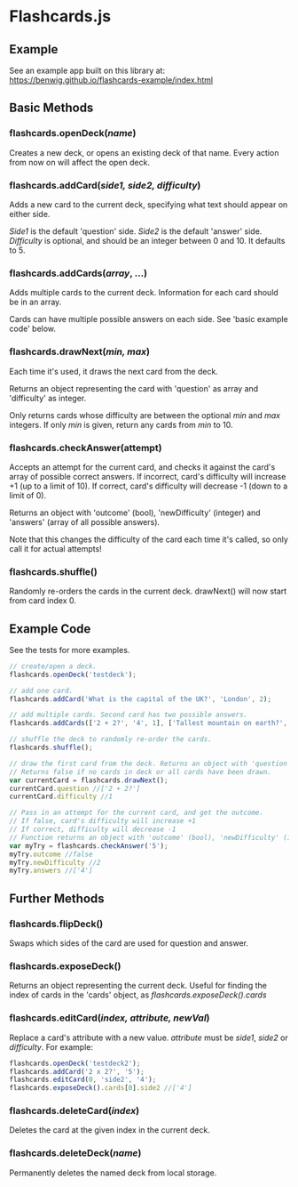 # Flashcards.js

## Example

See an example app built on this library at: https://benwig.github.io/flashcards-example/index.html

## Basic Methods

### flashcards.openDeck(_name_)
Creates a new deck, or opens an existing deck of that name. Every action from now on will affect the open deck.

### flashcards.addCard(_side1, side2, difficulty_)
Adds a new card to the current deck, specifying what text should appear on either side.

_Side1_ is the default 'question' side. _Side2_ is the default 'answer' side.
_Difficulty_ is optional, and should be an integer between 0 and 10. It defaults to 5.

### flashcards.addCards(_array_, ...)
Adds multiple cards to the current deck. Information for each card should be in an array.

Cards can have multiple possible answers on each side. See 'basic example code' below.

### flashcards.drawNext(_min, max_)
Each time it's used, it draws the next card from the deck.

Returns an object representing the card with 'question' as array and 'difficulty' as integer.

Only returns cards whose difficulty are between the optional _min_ and _max_ integers. If only _min_ is given, return any cards from _min_ to 10.

### flashcards.checkAnswer(attempt)
Accepts an attempt for the current card, and checks it against the card's array of possible correct answers.
If incorrect, card's difficulty will increase +1 (up to a limit of 10). If correct, card's difficulty will decrease -1 (down to a limit of 0).

Returns an object with 'outcome' (bool), 'newDifficulty' (integer) and 'answers' (array of all possible answers).

Note that this changes the difficulty of the card each time it's called, so only call it for actual attempts!

### flashcards.shuffle()
Randomly re-orders the cards in the current deck. drawNext() will now start from card index 0.

## Example Code

See the tests for more examples.

```javascript
// create/open a deck.
flashcards.openDeck('testdeck');

// add one card.
flashcards.addCard('What is the capital of the UK?', 'London', 2);

// add multiple cards. Second card has two possible answers.
flashcards.addCards(['2 + 2?', '4', 1], ['Tallest mountain on earth?', ['Everest', 'Chomolungma'], 3]);

// shuffle the deck to randomly re-order the cards.
flashcards.shuffle();

// draw the first card from the deck. Returns an object with 'question' as array and 'difficulty' as integer.
// Returns false if no cards in deck or all cards have been drawn.
var currentCard = flashcards.drawNext();
currentCard.question //['2 + 2?']
currentCard.difficulty //1

// Pass in an attempt for the current card, and get the outcome.
// If false, card's difficulty will increase +1
// If correct, difficulty will decrease -1
// Function returns an object with 'outcome' (bool), 'newDifficulty' (integer) and 'answers' (array of all possible answers).
var myTry = flashcards.checkAnswer('5');
myTry.outcome //false
myTry.newDifficulty //2
myTry.answers //['4']

```

## Further Methods

### flashcards.flipDeck()
Swaps which sides of the card are used for question and answer.

### flashcards.exposeDeck()
Returns an object representing the current deck. Useful for finding the index of cards in the 'cards' object, as _flashcards.exposeDeck().cards_

### flashcards.editCard(_index, attribute, newVal_)
Replace a card's attribute with a new value.
_attribute_ must be _side1_,  _side2_ or _difficulty_. For example:
```javascript
flashcards.openDeck('testdeck2');
flashcards.addCard('2 x 2?', '5');
flashcards.editCard(0, 'side2', '4');
flashcards.exposeDeck().cards[0].side2 //['4']
```
### flashcards.deleteCard(_index_)
Deletes the card at the given index in the current deck.

### flashcards.deleteDeck(_name_)
Permanently deletes the named deck from local storage.